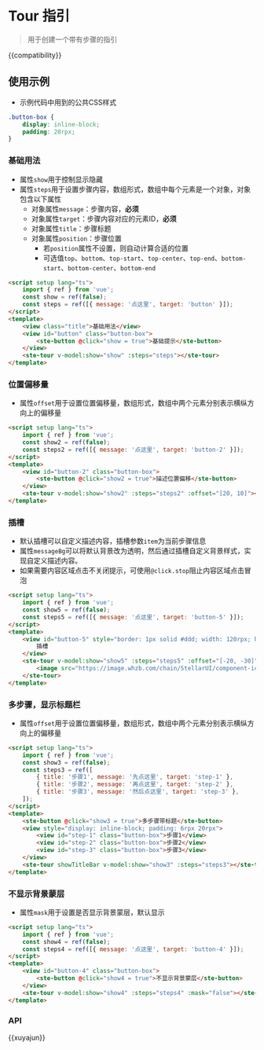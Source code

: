 # Tour 指引

> 用于创建一个带有步骤的指引

{{compatibility}}

## 使用示例

-   示例代码中用到的公共CSS样式

```css
.button-box {
    display: inline-block;
    padding: 20rpx;
}
```

### 基础用法

-   属性`show`用于控制显示隐藏
-   属性`steps`用于设置步骤内容，数组形式，数组中每个元素是一个对象，对象包含以下属性
    -   对象属性`message`：步骤内容，**必须**
    -   对象属性`target`：步骤内容对应的元素ID，**必须**
    -   对象属性`title`：步骤标题
    -   对象属性`position`：步骤位置
        -   若`position`属性不设置，则自动计算合适的位置
        -   可选值`top`、`bottom`、`top-start`、`top-center`、`top-end`、`bottom-start`、`bottom-center`、`bottom-end`

```html
<script setup lang="ts">
    import { ref } from 'vue';
    const show = ref(false);
    const steps = ref([{ message: '点这里', target: 'button' }]);
</script>
<template>
    <view class="title">基础用法</view>
    <view id="button" class="button-box">
        <ste-button @click="show = true">基础提示</ste-button>
    </view>
    <ste-tour v-model:show="show" :steps="steps"></ste-tour>
</template>
```

### 位置偏移量

-   属性`offset`用于设置位置偏移量，数组形式，数组中两个元素分别表示横纵方向上的偏移量

```html
<script setup lang="ts">
    import { ref } from 'vue';
    const show2 = ref(false);
    const steps2 = ref([{ message: '点这里', target: 'button-2' }]);
</script>
<template>
    <view id="button-2" class="button-box">
        <ste-button @click="show2 = true">描述位置偏移</ste-button>
    </view>
    <ste-tour v-model:show="show2" :steps="steps2" :offset="[20, 10]"></ste-tour>
</template>
```

### 插槽

-   默认插槽可以自定义描述内容，插槽参数`item`为当前步骤信息
-   属性`messageBg`可以将默认背景改为透明，然后通过插槽自定义背景样式，实现自定义描述内容。
-   如果需要内容区域点击不关闭提示，可使用`@click.stop`阻止内容区域点击冒泡

```html
<script setup lang="ts">
    import { ref } from 'vue';
    const show5 = ref(false);
    const steps5 = ref([{ message: '点这里', target: 'button-5' }]);
</script>
<template>
    <view id="button-5" style="border: 1px solid #ddd; width: 120rpx; height: 120rpx; line-height: 120rpx; border-radius: 60rpx; text-align: center; margin-left: 60rpx" @click="show5 = true">
        插槽
    </view>
    <ste-tour v-model:show="show5" :steps="steps5" :offset="[-20, -30]" messageBg="transparent" radius="60">
        <image src="https://image.whzb.com/chain/StellarUI/component-icons/tour.png" mode="widthFix" style="width: 630rpx"></image>
    </ste-tour>
</template>
```

### 多步骤，显示标题栏

-   属性`offset`用于设置位置偏移量，数组形式，数组中两个元素分别表示横纵方向上的偏移量

```html
<script setup lang="ts">
    import { ref } from 'vue';
    const show3 = ref(false);
    const steps3 = ref([
        { title: '步骤1', message: '先点这里', target: 'step-1' },
        { title: '步骤2', message: '再点这里', target: 'step-2' },
        { title: '步骤3', message: '然后点这里', target: 'step-3' },
    ]);
</script>
<template>
    <ste-button @click="show3 = true">多步骤带标题</ste-button>
    <view style="display: inline-block; padding: 6rpx 20rpx">
        <view id="step-1" class="button-box">步骤1</view>
        <view id="step-2" class="button-box">步骤2</view>
        <view id="step-3" class="button-box">步骤3</view>
    </view>
    <ste-tour showTitleBar v-model:show="show3" :steps="steps3"></ste-tour>
</template>
```

### 不显示背景蒙层

-   属性`mask`用于设置是否显示背景蒙层，默认显示

```html
<script setup lang="ts">
    import { ref } from 'vue';
    const show4 = ref(false);
    const steps4 = ref([{ message: '点这里', target: 'button-4' }]);
</script>
<template>
    <view id="button-4" class="button-box">
        <ste-button @click="show4 = true">不显示背景蒙层</ste-button>
    </view>
    <ste-tour v-model:show="show4" :steps="steps4" :mask="false"></ste-tour>
</template>
```

### API

<!-- props -->

{{xuyajun}}
